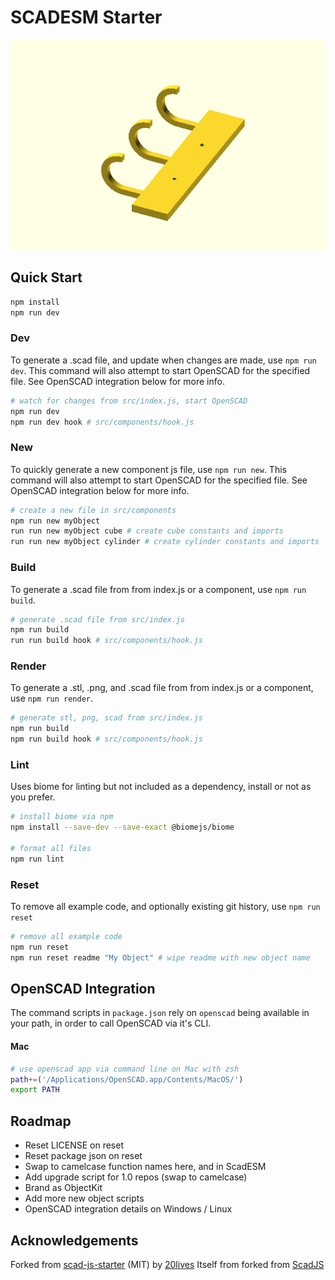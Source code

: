 # SCADESM Starter

![](./dist/index.png?raw=true)

## Quick Start

```sh
npm install
npm run dev
```

### Dev

To generate a .scad file, and update when changes are made, use `npm run dev`.
This command will also attempt to start OpenSCAD for the specified file. See OpenSCAD integration below for more info.

```sh
# watch for changes from src/index.js, start OpenSCAD
npm run dev
npm run dev hook # src/components/hook.js
```

### New

To quickly generate a new component js file, use `npm run new`.
This command will also attempt to start OpenSCAD for the specified file. See OpenSCAD integration below for more info.

```sh
# create a new file in src/components
npm run new myObject
run run new myObject cube # create cube constants and imports
run run new myObject cylinder # create cylinder constants and imports
```

### Build

To generate a .scad file from from index.js or a component, use `npm run build`.

```sh
# generate .scad file from src/index.js
npm run build
run run build hook # src/components/hook.js
```

### Render

To generate a .stl, .png, and .scad file from from index.js or a component, use `npm run render`.

```sh
# generate stl, png, scad from src/index.js
npm run build
npm run build hook # src/components/hook.js
```

### Lint

Uses biome for linting but not included as a dependency, install or not as you prefer.

```sh
# install biome via npm
npm install --save-dev --save-exact @biomejs/biome

# format all files
npm run lint
```

### Reset

To remove all example code, and optionally existing git history, use `npm run reset`

```sh
# remove all example code
npm run reset
npm run reset readme "My Object" # wipe readme with new object name
```

## OpenSCAD Integration

The command scripts in `package.json` rely on `openscad` being available in your path, in order to call OpenSCAD via it's CLI.

#### Mac

```zsh
# use openscad app via command line on Mac with zsh
path+=('/Applications/OpenSCAD.app/Contents/MacOS/')
export PATH
```

## Roadmap

- Reset LICENSE on reset
- Reset package json on reset
- Swap to camelcase function names here, and in ScadESM
- Add upgrade script for 1.0 repos (swap to camelcase)
- Brand as ObjectKit
- Add more new object scripts
- OpenSCAD integration details on Windows / Linux

## Acknowledgements

Forked from [scad-js-starter](https://github.com/scad-js/scad-js-starter) (MIT) by [20lives](https://github.com/20lives)
Itself from forked from [ScadJS](https://github.com/tasn/scadjs)
